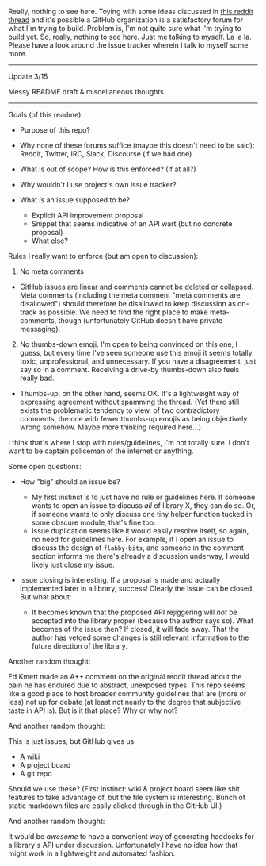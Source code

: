 Really, nothing to see here. Toying with some ideas discussed in 
[this reddit thread](https://www.reddit.com/r/haskell/comments/83qcak/haskell_needs_better_libraries_a_proposal/) and it's 
possible a GitHub organization is a satisfactory forum for what I'm trying to build. Problem is, I'm not quite sure what I'm 
trying to build yet. So, really, nothing to see here. Just me talking to myself. La la la. Please have a look around the issue
tracker wherein I talk to myself some more.

---

Update 3/15

Messy README draft & miscellaneous thoughts

---

Goals (of this readme):

- Purpose of this repo?

- Why none of these forums suffice (maybe this doesn't need to be said): Reddit, Twitter, IRC, Slack, Discourse (if we had one)

- What is out of scope? How is this enforced? (If at all?)

- Why wouldn't I use project's own issue tracker?

- What _is_ an issue supposed to be?
  - Explicit API improvement proposal
  - Snippet that seems indicative of an API wart (but no concrete proposal)
  - What else?

Rules I really want to enforce (but am open to discussion):

1. No meta comments
  - GitHub issues are linear and comments cannot be deleted or collapsed. Meta comments (including the meta comment "meta comments are disallowed") should therefore be disallowed to keep discussion as on-track as possible. We need to find the right place to make meta-comments, though (unfortunately GitHub doesn't have private messaging).

2. No thumbs-down emoji. I'm open to being convinced on this one, I guess, but every time I've seen someone use this emoji it seems totally toxic, unprofessional, and unnecessary. If you have a disagreement, just say so in a comment. Receiving a drive-by thumbs-down also feels really bad.
  - Thumbs-up, on the other hand, seems OK. It's a lightweight way of expressing agreement without spamming the thread. (Yet there still exists the problematic tendency to view, of two contradictory comments, the one with fewer thumbs-up emojis as being objectively wrong somehow. Maybe more thinking required here...)
  
I think that's where I stop with rules/guidelines, I'm not totally sure. I don't want to be captain policeman of the internet or anything.

Some open questions:

- How "big" should an issue be?
  - My first instinct is to just have no rule or guidelines here. If someone wants to open an issue to discuss _all_ of library X, they can do so. Or, if someone wants to only discuss one tiny helper function tucked in some obscure module, that's fine too.
  - Issue duplication seems like it would easily resolve itself, so again, no need for guidelines here. For example, if I open an issue to discuss the design of `flabby-bits`, and someone in the comment section informs me there's already a discussion underway, I would likely just close my issue.

- Issue closing is interesting. If a proposal is made and actually implemented later in a library, success! Clearly the issue can be closed. But what about:
  - It becomes known that the proposed API rejiggering will _not_ be accepted into the library proper (because the author says so). What becomes of the issue then? If closed, it will fade away. That the author has vetoed some changes is still relevant information to the future direction of the library.
  
Another random thought:

Ed Kmett made an A++ comment on the original reddit thread about the pain he has endured due to abstract, unexposed types. This repo seems like a good place to host broader community guidelines that are (more or less) not up for debate (at least not nearly to the degree that subjective taste in API is). But is it that place? Why or why not?

And another random thought:

This is just issues, but GitHub gives us

- A wiki
- A project board
- A git repo

Should we use these? (First instinct: wiki & project board seem like shit features to take advantage of, but the file system is interesting. Bunch of static markdown files are easily clicked through in the GitHub UI.)

And another random thought:

It would be _awesome_ to have a convenient way of generating haddocks for a library's API under discussion. Unfortunately I have no idea how that might work in a lightweight and automated fashion.
